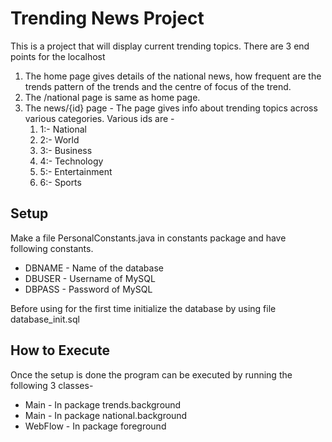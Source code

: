 # Trending News Project #

This is a project that will display current trending topics.
There are 3 end points for the localhost
1.	The home page gives details of the national news, how frequent are the trends pattern of the trends and the centre of focus of the trend.
1.	The /national page is same as home page.
1.	The news/{id} page - The page gives info about trending topics across various categories. Various ids are - 
	1.	1:- National
	1.	2:- World
	1.	3:- Business
	1.	4:- Technology
	1.	5:- Entertainment
	1.	6:- Sports

## Setup ##

Make a file PersonalConstants.java in constants package and have following constants.
*	DBNAME - Name of the database
*	DBUSER - Username of MySQL
*	DBPASS - Password of MySQL

Before using for the first time initialize the database by using file database_init.sql

## How to Execute ##

Once the setup is done the program can be executed by running the following 3 classes- 
*	Main - In package trends.background
*	Main - In package national.background
*	WebFlow - In package foreground
